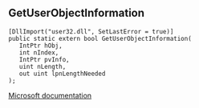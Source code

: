 ## GetUserObjectInformation

```
[DllImport("user32.dll", SetLastError = true)]
public static extern bool GetUserObjectInformation(
   IntPtr hObj,
   int nIndex,
   IntPtr pvInfo,
   uint nLength,
   out uint lpnLengthNeeded
);
```

[Microsoft documentation](https://docs.microsoft.com/en-us/windows/win32/api/winuser/nf-winuser-getuserobjectinformation)
